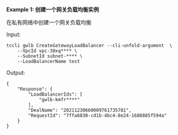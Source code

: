 **Example 1: 创建一个网关负载均衡实例**

在私有网络中创建一个网关负载均衡

Input: 

```
tccli gwlb CreateGatewayLoadBalancer --cli-unfold-argument  \
    --VpcId vpc-30xq**** \
    --SubnetId subnet-**** \
    --LoadBalancerName test
```

Output: 
```
{
    "Response": {
        "LoadBalancerIds": [
            "gwlb-kmfr****"
        ],
        "DealName": "20211230660009761735781",
        "RequestId": "7ffa6830-cd1b-4bc4-8e24-1688885f594a"
    }
}
```

